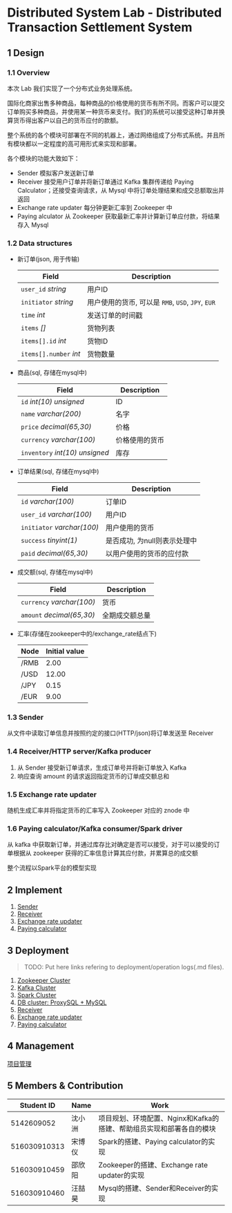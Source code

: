 # Distributed System Lab - Distributed Transaction Settlement System
## 1 Design
### 1.1 Overview

本次 Lab 我们实现了一个分布式业务处理系统。

国际化商家出售多种商品，每种商品的价格使用的货币有所不同。而客户可以提交订单购买多种商品，并使用某一种货币来支付。我们的系统可以接受这种订单并换算货币得出客户以自己的货币应付的款额。

整个系统的各个模块可部署在不同的机器上，通过网络组成了分布式系统。并且所有模块都以一定程度的高可用形式来实现和部署。

各个模块的功能大致如下：

- Sender 模拟客户发送新订单
- Receiver 接受用户订单并将新订单通过 Kafka 集群传递给 Paying Calculator；还接受查询请求，从 Mysql 中将订单处理结果和成交总额取出并返回
- Exchange rate updater 每分钟更新汇率到 Zookeeper 中
- Paying alculator 从 Zookeeper 获取最新汇率并计算新订单应付款，将结果存入 Mysql

### 1.2 Data structures

- 新订单(json, 用于传输)

   |Field|Description|
   |--|--|
   |`user_id` _string_|用户ID|
   |`initiator` _string_|用户使用的货币, 可以是 `RMB`, `USD`, `JPY`, `EUR`|
   |`time` _int_|发送订单的时间戳|
   |`items` _[]_|货物列表|
   |`items[].id` _int_|货物ID|
   |`items[].number` _int_|货物数量|

- 商品(sql, 存储在mysql中)

   |Field|Description|
   |--|--|
   |`id` _int(10) unsigned_|ID|
   |`name` _varchar(200)_|名字|
   |`price` _decimal(65,30)_|价格|
   |`currency` _varchar(100)_|价格使用的货币|
   |`inventory` _int(10) unsigned_|库存|

- 订单结果(sql, 存储在mysql中)

   |Field|Description|
   |--|--|
   |`id` _varchar(100)_|订单ID|
   |`user_id` _varchar(100)_|用户ID|
   |`initiator` _varchar(100)_|用户使用的货币|
   |`success` _tinyint(1)_|是否成功, 为null则表示处理中|
   |`paid` _decimal(65,30)_|以用户使用的货币的应付款|

- 成交额(sql, 存储在mysql中)

   |Field|Description|
   |--|--|
   |`currency` _varchar(100)_|货币|
   |`amount` _decimal(65,30)_|全期成交额总量|

- 汇率(存储在zookeeper中的/exchange_rate结点下)

   |Node|Initial value|
   |--|--|
   |/RMB|2.00|
   |/USD|12.00|
   |/JPY|0.15|
   |/EUR|9.00|

### 1.3 Sender

从文件中读取订单信息并按照约定的接口(HTTP/json)将订单发送至 Receiver

### 1.4 Receiver/HTTP server/Kafka producer

1. 从 Sender 接受新订单请求，生成订单号并将新订单放入 Kafka
2. 响应查询 amount 的请求返回指定货币的订单成交额总和

### 1.5 Exchange rate updater

随机生成汇率并将指定货币的汇率写入 Zookeeper 对应的 znode 中

### 1.6 Paying calculator/Kafka consumer/Spark driver

从 kafka 中获取新订单，并通过库存比对确定是否可以接受，对于可以接受的订单根据从 zookeeper 获得的汇率信息计算其应付款，并累算总的成交额

整个流程以Spark平台的模型实现

## 2 Implement

1. [Sender](./doc/sender.md)
2. [Receiver](./doc/receiver.md)
3. [Exchange rate updater](./doc/exchange_rate_updater.md)
4. [Paying calculator](./doc/calculator.md)

## 3 Deployment

> TODO: Put here links refering to deployment/operation logs(.md files).

1. [Zookeeper Cluster](./doc/zookeeper.md)
2. [Kafka Cluster](./doc/kafka.md)
3. [Spark Cluster](./doc/spark.md)
4. [DB cluster: ProxySQL + MySQL](./doc/mysql.md)
5. [Receiver](./doc/receiver.md#部署)
6. [Exchange rate updater](./doc/exchange_rate_updater.md#部署)
7. [Paying calculator](./doc/calculator.md#部署)


## 4 Management

[项目管理](./doc/management.md)

## 5 Members & Contribution

| Student ID   | Name   | Work |
| ------------ | ------ |------|
| 5142609052   | 沈小洲 |项目规划、环境配置、Nginx和Kafka的搭建、帮助组员实现和部署各自的模块|
| 516030910313 | 宋博仪 |Spark的搭建、Paying calculator的实现|
| 516030910459 | 邵欣阳 |Zookeeper的搭建、Exchange rate updater的实现|
| 516030910460 | 汪喆昊 |Mysql的搭建、Sender和Receiver的实现|
